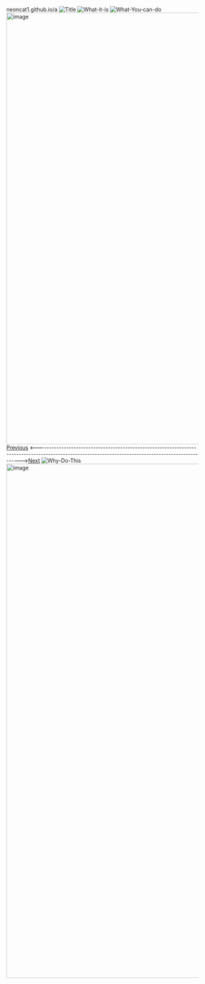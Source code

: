 neoncat1.github.io/a
![Title](https://github.com/user-attachments/assets/8d694465-3481-4a23-93d8-dfde47700cac)
![What-it-is](https://github.com/user-attachments/assets/e5bd1716-c966-4e28-970d-c4d3ab610a7e)
![What-You-can-do](https://github.com/user-attachments/assets/34987082-0b45-4920-a341-9d13c4b00670)
<img width="1130" alt="image" src="https://github.com/user-attachments/assets/b447b516-d2f7-457c-a58c-c0939b2a30d1" />
[Previous](/k) <----------------------------------------------------------------------------------------------------------------------------------------------------->[Next](/b)
![Why-Do-This](https://github.com/user-attachments/assets/256480e5-4a46-493c-b060-ef33f14fe7aa)
<img width="1346" alt="image" src="https://github.com/user-attachments/assets/c641782a-d2c3-4c46-8d43-45ec3be689e7" />

